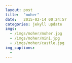 ```yaml
---
layout: post
title:  "moher"
date:   2015-02-14 00:24:57
categories: jekyll update
imgs:
  - /imgs/moher/moher.jpg
  - /imgs/moher/mini.jpg
  - /imgs/moher/castle.jpg
img_captions:
  -
---
```

